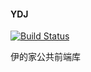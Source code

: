 
#### YDJ

[![Build Status](https://travis-ci.org/vega-wong/YDJ.svg?branch=master)](https://travis-ci.org/vega-wong/YDJ)

伊的家公共前端库
